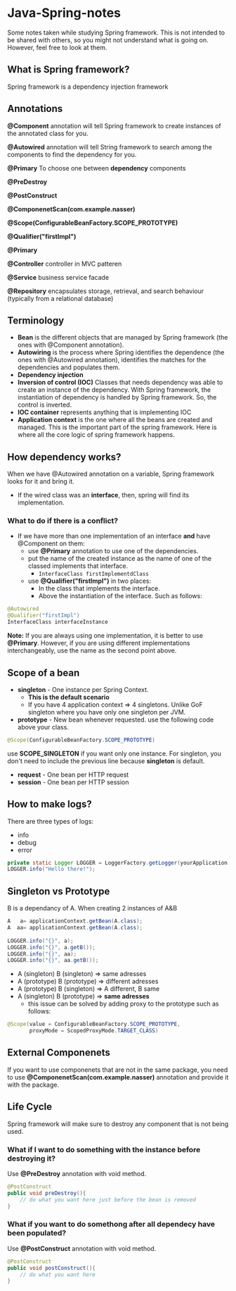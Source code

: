 # Java-Spring-notes
Some notes taken while studying Spring framework. This is not intended to be shared with others, so you might not understand what is going on. However, feel free to look at them.

## What is Spring framework?
Spring framework is a dependency injection framework

## Annotations
**@Component** annotation will tell Spring framework to create instances of the annotated class for you.

**@Autowired** annotation will tell String framework to search among the components to find the dependency for you.

**@Primary** To choose one between **dependency** components 

**@PreDestroy** 

**@PostConstruct**

**@ComponenetScan(com.example.nasser)** 

**@Scope(ConfigurableBeanFactory.SCOPE_PROTOTYPE)**

**@Qualifier("firstImpl")** 

**@Primary**

**@Controller** controller in MVC patteren

**@Service** business service facade

**@Repository** encapsulates storage, retrieval, and search behaviour (typically from a relational database)

## Terminology
-   **Bean** is the different objects that are managed by Spring framework (the ones with @Component annotation).
-   **Autowiring** is the process where Spring identifies the dependence (the ones with @Autowired annotation), identifies the matches for the dependencies and populates them.
-   **Dependency injection**
-   **Inversion of control (IOC)** Classes that needs dependency was able to create an instance of the dependency. With Spring framework, the instantiation of dependency is handled by Spring framework. So, the control is inverted.
-   **IOC container** represents anything that is implementing IOC
-   **Application context** is the one where all the beans are created and managed. This is the important part of the spring framework. Here is where all the core logic of spring framework happens.

## How dependency works?
When we have @Autowired annotation on a variable, Spring framework looks for it and bring it. 
-	If the wired class was an **interface**, then, spring will find its implementation.
### What to do if there is a conflict?
-	If we have more than one implementation of an interface **and** have @Component on them:
	-	use **@Primary** annotation to use one of the dependencies. 
	-	put the name of the created instance as the name of one of the classed implements that interface.
		+ ``` InterfaceClass firstImplementdClass ```
	-	use **@Qualifier("firstImpl")**  in two places:
		-	In the class that implements the interface.
		-	Above the instantiation of the interface. Such as follows: 
```java
@Autowired
@Qualifier("firstImpl")
InterfaceClass interfaceInstance
```
**Note:** If you are always using one implementation, it is better to use **@Primary**. However, if you are using different implementations interchangeably, use the name as the second point above.

## Scope of a bean
- **singleton** - One instance per Spring Context. 
	- **This is the default scenario**
	- If you have 4 application context => 4 singletons. Unlike GoF singleton where you have only one singleton per JVM.
- **prototype** - New bean whenever requested. use the following code above your class.
```java
@Scope(ConfigurableBeanFactory.SCOPE_PROTOTYPE)
```
use **SCOPE_SINGLETON** if you want only one instance. For singleton, you don't need to include the previous line because **singleton** is default. 
- **request** - One bean per HTTP request
- **session** - One bean per HTTP session

## How to make logs?
There are three types of logs:
* info
* debug
* error

```java
private static Logger LOGGER = LoggerFactory.getLogger(yourApplication.class);
LOGGER.info("Hello there!");  
```
## Singleton vs Prototype
B is a dependancy of A. When creating 2 instances of A&B

```java
A   a= applicationContext.getBean(A.class);  
A  aa= applicationContext.getBean(A.class);  
  
LOGGER.info("{}", a);  
LOGGER.info("{}", a.getB());  
LOGGER.info("{}", aa);  
LOGGER.info("{}", aa.getB());
```

* A (singleton) B (singleton) => same adresses
* A (prototype) B (prototype) => different adresses
* A (prototype) B (singleton) => A different, B same
* A (singleton) B (prototype) =>  **same adresses**
	- this issue can be solved by adding proxy to the prototype such as follows:
	
```java
@Scope(value = ConfigurableBeanFactory.SCOPE_PROTOTYPE,  
       proxyMode = ScopedProxyMode.TARGET_CLASS)
```
## External Componenets 
If you want to use componenets that are not in the same package, you need to use **@ComponenetScan(com.example.nasser)** annotation and provide it with the package.

## Life Cycle
Spring framework will make sure to destroy any component that is not being used. 
### What if I want to do something with the instance before destroying it?
Use **@PreDestroy** annotation with void method.

```java
@PostConstruct  
public void preDestroy(){
	// do what you want here just before the bean is removed
}
```
### What if you want to do somethong after all dependecy have been populated?
Use **@PostConstruct** annotation with void method.

```java
@PostConstruct  
public void postConstruct(){
	// do what you want here
}
```
